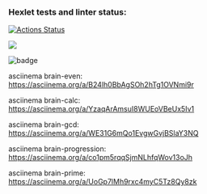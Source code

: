### Hexlet tests and linter status:
[![Actions Status](https://github.com/annaborovinskayaX/frontend-project-lvl1/workflows/hexlet-check/badge.svg)](https://github.com/annaborovinskayaX/frontend-project-lvl1/actions)

<a href="https://codeclimate.com/github/codeclimate/codeclimate/maintainability"><img src="https://api.codeclimate.com/v1/badges/a99a88d28ad37a79dbf6/maintainability" /></a>

![badge](https://github.com/annaborovinskayaX/frontend-project-lvl1/actions/workflows/nodejs.yml/badge.svg)

asciinema brain-even: https://asciinema.org/a/B24lh0BbAgSOh2hTg1OVNmi9r

asciinema brain-calc: https://asciinema.org/a/YzaqArAmsuI8WUEoVBeUx5Iv1

asciinema brain-gcd: https://asciinema.org/a/WE31G6mQo1EvgwGvjBSlaY3NQ

asciinema brain-progression: https://asciinema.org/a/co1pm5rqqSjmNLhfqWov13oJh

asciinema brain-prime: https://asciinema.org/a/UoGp7lMh9rxc4myC5Tz8Qy8zk
